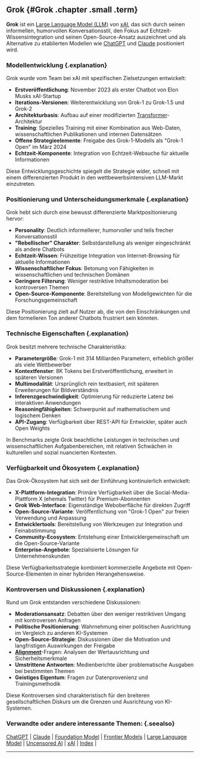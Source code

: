## Grok {#Grok .chapter .small .term}

**Grok** ist ein [Large Language Model (LLM)](#Large-Language-Model) von [xAI](#xAI), das sich durch seinen informellen, humorvollen Konversationsstil, den Fokus auf Echtzeit-Wissensintegration und seinen Open-Source-Ansatz auszeichnet und als Alternative zu etablierten Modellen wie [ChatGPT](#ChatGPT) und [Claude](#Claude) positioniert wird.

### Modellentwicklung {.explanation}

Grok wurde vom Team bei xAI mit spezifischen Zielsetzungen entwickelt:

- **Erstveröffentlichung**: November 2023 als erster Chatbot von Elon Musks xAI-Startup
- **Iterations-Versionen**: Weiterentwicklung von Grok-1 zu Grok-1.5 und Grok-2
- **Architekturbasis**: Aufbau auf einer modifizierten [Transformer](#Transformer)-Architektur
- **Training**: Spezielles Training mit einer Kombination aus Web-Daten, wissenschaftlichen Publikationen und internen Datensätzen
- **Offene Strategieelemente**: Freigabe des Grok-1-Modells als "Grok-1 Open" im März 2024
- **Echtzeit-Komponente**: Integration von Echtzeit-Websuche für aktuelle Informationen

Diese Entwicklungsgeschichte spiegelt die Strategie wider, schnell mit einem differenzierten Produkt in den wettbewerbsintensiven LLM-Markt einzutreten.

### Positionierung und Unterscheidungsmerkmale {.explanation}

Grok hebt sich durch eine bewusst differenzierte Marktpositionierung hervor:

- **Personality**: Deutlich informellerer, humorvoller und teils frecher Konversationsstil
- **"Rebellischer" Charakter**: Selbstdarstellung als weniger eingeschränkt als andere Chatbots
- **Echtzeit-Wissen**: Frühzeitige Integration von Internet-Browsing für aktuelle Informationen
- **Wissenschaftlicher Fokus**: Betonung von Fähigkeiten in wissenschaftlichen und technischen Domänen
- **Geringere Filterung**: Weniger restriktive Inhaltsmoderation bei kontroversen Themen
- **Open-Source-Komponente**: Bereitstellung von Modellgewichten für die Forschungsgemeinschaft

Diese Positionierung zielt auf Nutzer ab, die von den Einschränkungen und dem formelleren Ton anderer Chatbots frustriert sein könnten.

### Technische Eigenschaften {.explanation}

Grok besitzt mehrere technische Charakteristika:

- **Parametergröße**: Grok-1 mit 314 Milliarden Parametern, erheblich größer als viele Wettbewerber
- **Kontextfenster**: 8K Tokens bei Erstveröffentlichung, erweitert in späteren Versionen
- **Multimodalität**: Ursprünglich rein textbasiert, mit späteren Erweiterungen für Bildverständnis
- **Inferenzgeschwindigkeit**: Optimierung für reduzierte Latenz bei interaktiven Anwendungen
- **Reasoningfähigkeiten**: Schwerpunkt auf mathematischem und logischem Denken
- **API-Zugang**: Verfügbarkeit über REST-API für Entwickler, später auch Open Weights

In Benchmarks zeigte Grok beachtliche Leistungen in technischen und wissenschaftlichen Aufgabenbereichen, mit relativen Schwächen in kulturellen und sozial nuancierten Kontexten.

### Verfügbarkeit und Ökosystem {.explanation}

Das Grok-Ökosystem hat sich seit der Einführung kontinuierlich entwickelt:

- **X-Plattform-Integration**: Primäre Verfügbarkeit über die Social-Media-Plattform X (ehemals Twitter) für Premium-Abonnenten
- **Grok Web-Interface**: Eigenständige Weboberfläche für direkten Zugriff
- **Open-Source-Variante**: Veröffentlichung von "Grok-1 Open" zur freien Verwendung und Anpassung
- **Entwicklertools**: Bereitstellung von Werkzeugen zur Integration und Feinabstimmung
- **Community-Ecosystem**: Entstehung einer Entwicklergemeinschaft um die Open-Source-Variante
- **Enterprise-Angebote**: Spezialisierte Lösungen für Unternehmenskunden

Diese Verfügbarkeitsstrategie kombiniert kommerzielle Angebote mit Open-Source-Elementen in einer hybriden Herangehensweise.

### Kontroversen und Diskussionen {.explanation}

Rund um Grok entstanden verschiedene Diskussionen:

- **Moderationsansatz**: Debatten über den weniger restriktiven Umgang mit kontroversen Anfragen
- **Politische Positionierung**: Wahrnehmung einer politischen Ausrichtung im Vergleich zu anderen KI-Systemen
- **Open-Source-Strategie**: Diskussionen über die Motivation und langfristigen Auswirkungen der Freigabe
- **[Alignment](#AI-Alignment)**-Fragen: Analysen der Wertausrichtung und Sicherheitsmerkmale
- **Umstrittene Antworten**: Medienberichte über problematische Ausgaben bei bestimmten Themen
- **Geistiges Eigentum**: Fragen zur Datenprovenienz und Trainingsmethodik

Diese Kontroversen sind charakteristisch für den breiteren gesellschaftlichen Diskurs um die Grenzen und Ausrichtung von KI-Systemen.

### Verwandte oder andere interessante Themen: {.seealso}

[ChatGPT](#ChatGPT) |
[Claude](#Claude) |
[Foundation Model](#Foundation-Model) |
[Frontier Models](#Frontier-Models) |
[Large Language Model](#Large-Language-Model) |
[Uncensored AI](#Uncensored-AI) |
[xAI](#xAI) |
[Index](#Index) |

----


